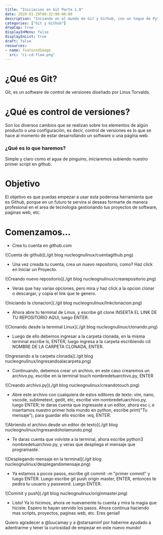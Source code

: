 ```yaml
---
title: "Iniciacion en Git Parte 1.0"
date: 2020-01-29T00:32:00-00:00
description: "Inciando en el mundo de Git y Github, con un toque de Python "
categories: ["Git y Github"]
dropCap: true
displayInMenu: false
displayInList: true
draft: false
resources:
- name: featuredImage
  src: "ci-cd-flow.png"
---
```


# ¿Qué es Git?

Git, es un software de control de versiones diseñado por Linus Torvalds. 

# ¿Qué es control de versiones? 

Son los diversos cambios que se realizan sobre los elementos de algún producto o una configuración, es decir, control de versiones es lo que se hace al momento de estar desarrollando un software o una página web.

### ¿Qué es lo que haremos? 

Simple y claro como el agua de pinguino, iniciaremos subiendo nuestro primer script en github.

# Objetivo

El objetivo es que puedas empezar a usar esta poderosa herramienta que es Github, porque en un futuro te servira si deseas formarte de manera profesional en el area de tecnologia gestionando tus proyectos de software, paginas web, etc. 

# Comenzamos...
+ Crea tu cuenta en github.com

![Cuenta de github](./git blog nucleognulinux/cuentagithub.png)

+ Una vez creada tu cuenta, crea un nuevo repositorio, como? Haz click en Iniciar un Proyecto. 

![Creando nuevo repositorio](./git blog nucleognulinux/crearepositorio.png)

+ Veras que hay varias opciones, pero mira y haz click a la opcion clonar o descargar, y copia el link que te genero.

![Iniciando la clonacion](./git blog nucleognulinux/linkclonacion.png)

+ Ahora abre tu terminal de Linux, y escribe git clone INSERTA EL LINK DE TU REPOSITORIO AQUI, luego ENTER.

![Clonando desde la terminal Linux](./git blog nucleognulinux/clonando.png)

+ Luego de ello debemos ingresar a la carpeta clonada, en la misma terminal escribe ls, ENTER, luego ingresa a la carpeta escribiendo cd NOMBRE DE LA CARPETA CLONADA, ENTER.

![Ingresando a la carpeta clonada](./git blog nucleognulinux/ingresandoalacarpeta.png)

+ Continuando, debemos crear un archivo, en este caso crearemos un archivo.py, escribe en la terminal touch nombredetuarchivo.py, ENTER

![Creando archivo.py](./git blog nucleognulinux/creandotouch.png)

+ Abre este archivo con cualquiera de estos editores de texto:  vim, nano, vscode, sublimetext, gedit, etc; escribe vim nombredetuarchivo.py, luego ENTER; te daras cuenta que ingresaste a un editor, ahora esc i, e insertamos nuestro primer hola mundo en python, escribe print("Tu mensaje"), para guardar ello escribe :wq, ENTER.

![Abriendo el archivo desde un editor de texto](./git blog nucleognulinux/ingresandoholamundo.png)

+ Te daras cuenta que volviste a la terminal, ahora escribe python3 nombredetuarchivo.py, y veras que despliega el mensaje que programaste.

![Desplegando mensaje en la terminal](./git blog nucleognulinux/desplegandomensaje.png)

+ Ya estamos a pocos pasos, escribe git commit -m "primer commit" y luego ENTER. Luego escribe git push origin master, ENTER, entonces te pedira tu usuario y password. Luego ENTER.

![Commit y push](./git blog nucleognulinux/originmaster.png)

+ Listo! Ya lo hicimos, ahora ve nuevamente tu cuenta y mira la magia que hiciste. Espero te hayan servido los pasos. Ahora continua haciendo mas scripts, proyectos, paginas web, etc. Eres genial! 


Quiero agradecer a @luucamay y a @starsaminf por haberme ayudado a adentrarme y tener la curiosidad de empezar en este nuevo mundo! 
